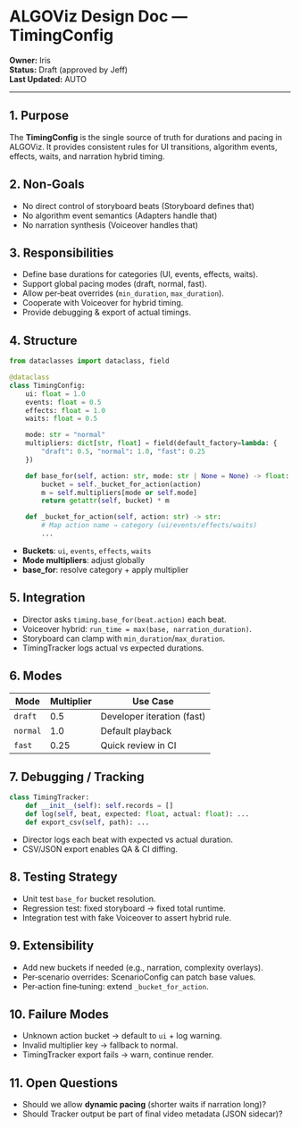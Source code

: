 # ALGOViz Design Doc — TimingConfig

**Owner:** Iris  
**Status:** Draft (approved by Jeff)  
**Last Updated:** AUTO

---

## 1. Purpose
The **TimingConfig** is the single source of truth for durations and pacing in ALGOViz. It provides consistent rules for UI transitions, algorithm events, effects, waits, and narration hybrid timing.

## 2. Non‑Goals
- No direct control of storyboard beats (Storyboard defines that)
- No algorithm event semantics (Adapters handle that)
- No narration synthesis (Voiceover handles that)

## 3. Responsibilities
- Define base durations for categories (UI, events, effects, waits).  
- Support global pacing modes (draft, normal, fast).  
- Allow per‑beat overrides (`min_duration`, `max_duration`).  
- Cooperate with Voiceover for hybrid timing.  
- Provide debugging & export of actual timings.  

## 4. Structure
```python
from dataclasses import dataclass, field

@dataclass
class TimingConfig:
    ui: float = 1.0
    events: float = 0.5
    effects: float = 1.0
    waits: float = 0.5

    mode: str = "normal"
    multipliers: dict[str, float] = field(default_factory=lambda: {
        "draft": 0.5, "normal": 1.0, "fast": 0.25
    })

    def base_for(self, action: str, mode: str | None = None) -> float:
        bucket = self._bucket_for_action(action)
        m = self.multipliers[mode or self.mode]
        return getattr(self, bucket) * m

    def _bucket_for_action(self, action: str) -> str:
        # Map action name → category (ui/events/effects/waits)
        ...
```

- **Buckets**: `ui`, `events`, `effects`, `waits`  
- **Mode multipliers**: adjust globally  
- **base_for**: resolve category + apply multiplier  

## 5. Integration
- Director asks `timing.base_for(beat.action)` each beat.  
- Voiceover hybrid: `run_time = max(base, narration_duration)`.  
- Storyboard can clamp with `min_duration`/`max_duration`.  
- TimingTracker logs actual vs expected durations.  

## 6. Modes
| Mode | Multiplier | Use Case |
|------|------------|----------|
| `draft` | 0.5 | Developer iteration (fast) |
| `normal` | 1.0 | Default playback |
| `fast` | 0.25 | Quick review in CI |

## 7. Debugging / Tracking
```python
class TimingTracker:
    def __init__(self): self.records = []
    def log(self, beat, expected: float, actual: float): ...
    def export_csv(self, path): ...
```

- Director logs each beat with expected vs actual duration.  
- CSV/JSON export enables QA & CI diffing.  

## 8. Testing Strategy
- Unit test `base_for` bucket resolution.  
- Regression test: fixed storyboard → fixed total runtime.  
- Integration test with fake Voiceover to assert hybrid rule.  

## 9. Extensibility
- Add new buckets if needed (e.g., narration, complexity overlays).  
- Per‑scenario overrides: ScenarioConfig can patch base values.  
- Per‑action fine‑tuning: extend `_bucket_for_action`.  

## 10. Failure Modes
- Unknown action bucket → default to `ui` + log warning.  
- Invalid multiplier key → fallback to normal.  
- TimingTracker export fails → warn, continue render.  

## 11. Open Questions
- Should we allow **dynamic pacing** (shorter waits if narration long)?  
- Should Tracker output be part of final video metadata (JSON sidecar)?  
